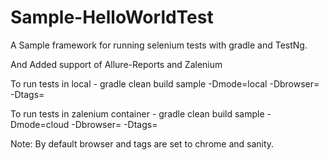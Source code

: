 # Sample-HelloWorldTest

A Sample framework for running selenium tests with gradle and TestNg.

And Added support of Allure-Reports and Zalenium

To run tests in local - gradle clean build sample -Dmode=local -Dbrowser=<browserName> -Dtags=<category> 

To run tests in zalenium container - gradle clean build sample -Dmode=cloud -Dbrowser=<browserName> -Dtags=<category>

Note: By default browser and tags are set to chrome and sanity.
